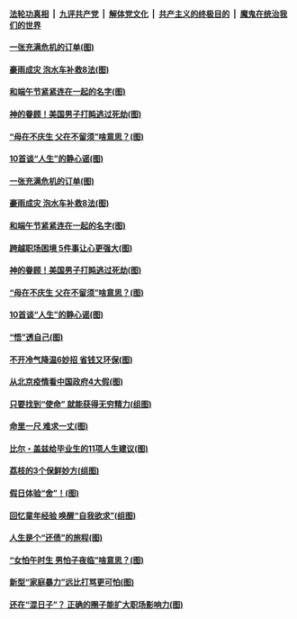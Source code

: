####  [法轮功真相](../../../../basic/blob/master/README.md?t=06242002) &nbsp;|&nbsp; [九评共产党](../../../../9ping.md/blob/master/README.md?t=06242002) &nbsp;|&nbsp; [解体党文化](../../../../jtdwh.md/blob/master/README.md?t=06242002)  &nbsp;|&nbsp; [共产主义的终极目的](../../../../gczydzjmd.md/blob/master/README.md?t=06242002) &nbsp;|&nbsp; [魔鬼在统治我们的世界](../../../../mgztzwmdsj.md/blob/master/README.md?t=06242002) 

#### [一张充满危机的订单(图)](../pages/p8/936981.md?t=06242002) 

#### [豪雨成灾 泡水车补救8法(图)](../pages/p8/937526.md?t=06242002) 

#### [和端午节紧紧连在一起的名字(图)](../pages/p8/937448.md?t=06242002) 

#### [神的眷顾！美国男子打盹逃过死劫(图)](../pages/p8/936985.md?t=06242002) 

#### [“母在不庆生 父在不留须”啥意思？(图)](../pages/p8/937234.md?t=06242002) 

#### [10首谈“人生”的静心谣(图)](../pages/p8/936965.md?t=06242002) 

#### [一张充满危机的订单(图)](../pages/p8/936981.md?t=06242002) 

#### [豪雨成灾 泡水车补救8法(图)](../pages/p8/937526.md?t=06242002) 

#### [和端午节紧紧连在一起的名字(图)](../pages/p8/937448.md?t=06242002) 

#### [跨越职场困境 5件事让心更强大(图)](../pages/p8/937375.md?t=06242002) 

#### [神的眷顾！美国男子打盹逃过死劫(图)](../pages/p8/936985.md?t=06242002) 

#### [“母在不庆生 父在不留须”啥意思？(图)](../pages/p8/937234.md?t=06242002) 

#### [10首谈“人生”的静心谣(图)](../pages/p8/936965.md?t=06242002) 

#### [“悟”透自己(图)](../pages/p8/936972.md?t=06242002) 

#### [不开冷气降温6妙招 省钱又环保(图)](../pages/p8/937329.md?t=06242002) 

#### [从北京疫情看中国政府4大假(图)](../pages/p8/937196.md?t=06242002) 

#### [只要找到“使命” 就能获得无穷精力(组图)](../pages/p8/937159.md?t=06242002) 

#### [命里一尺 难求一丈(图)](../pages/p8/936782.md?t=06242002) 

#### [比尔・盖兹给毕业生的11项人生建议(图)](../pages/p8/936231.md?t=06242002) 

#### [荔枝的3个保鲜妙方(组图)](../pages/p8/936950.md?t=06242002) 

#### [假日体验“舍”！(图)](../pages/p8/937183.md?t=06242002) 

#### [回忆童年经验 唤醒“自我欲求”(组图)](../pages/p8/937082.md?t=06242002) 

#### [人生是个“还债”的旅程(图)](../pages/p8/936768.md?t=06242002) 

#### [“女怕午时生 男怕子夜临”啥意思？(图)](../pages/p8/937081.md?t=06242002) 

#### [新型“家庭暴力”远比打骂更可怕(图)](../pages/p8/936230.md?t=06242002) 

#### [还在“混日子”？ 正确的圈子能扩大职场影响力(图)](../pages/p8/937049.md?t=06242002) 

